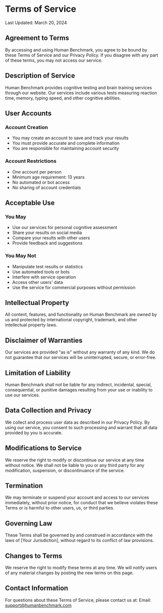 # Terms of Service

Last Updated: March 20, 2024

## Agreement to Terms

By accessing and using Human Benchmark, you agree to be bound by these Terms of Service and our Privacy Policy. If you disagree with any part of these terms, you may not access our service.

## Description of Service

Human Benchmark provides cognitive testing and brain training services through our website. Our services include various tests measuring reaction time, memory, typing speed, and other cognitive abilities.

## User Accounts

### Account Creation
- You may create an account to save and track your results
- You must provide accurate and complete information
- You are responsible for maintaining account security

### Account Restrictions
- One account per person
- Minimum age requirement: 13 years
- No automated or bot access
- No sharing of account credentials

## Acceptable Use

### You May
- Use our services for personal cognitive assessment
- Share your results on social media
- Compare your results with other users
- Provide feedback and suggestions

### You May Not
- Manipulate test results or statistics
- Use automated tools or bots
- Interfere with service operation
- Access other users' data
- Use the service for commercial purposes without permission

## Intellectual Property

All content, features, and functionality on Human Benchmark are owned by us and protected by international copyright, trademark, and other intellectual property laws.

## Disclaimer of Warranties

Our services are provided "as is" without any warranty of any kind. We do not guarantee that our services will be uninterrupted, secure, or error-free.

## Limitation of Liability

Human Benchmark shall not be liable for any indirect, incidental, special, consequential, or punitive damages resulting from your use or inability to use our services.

## Data Collection and Privacy

We collect and process user data as described in our Privacy Policy. By using our service, you consent to such processing and warrant that all data provided by you is accurate.

## Modifications to Service

We reserve the right to modify or discontinue our service at any time without notice. We shall not be liable to you or any third party for any modification, suspension, or discontinuance of the service.

## Termination

We may terminate or suspend your account and access to our services immediately, without prior notice, for conduct that we believe violates these Terms or is harmful to other users, us, or third parties.

## Governing Law

These Terms shall be governed by and construed in accordance with the laws of [Your Jurisdiction], without regard to its conflict of law provisions.

## Changes to Terms

We reserve the right to modify these terms at any time. We will notify users of any material changes by posting the new terms on this page.

## Contact Information

For questions about these Terms of Service, please contact us at:
Email: support@humanbenchmark.com 